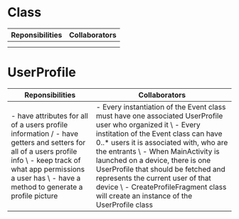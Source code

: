 
# Class
| Reponsibilities | Collaborators |
| --- | --- |
|  |  |
|  |  |



# UserProfile
| Reponsibilities | Collaborators |
| --- | --- |
| - have attributes for all of a users profile information / - have getters and setters for all of a users profile info \  - keep track of what app permissions a user has \  - have a method to generate a profile picture | - Every instantiation of the Event class must have one associated UserProfile user who organized it \ - Every institation of the Event class can have 0..* users it is associated with, who are the entrants \ - When MainActivity is launched on a device, there is one UserProfile that should be fetched and represents the current user of that device \ - CreateProfileFragment class will create an instance of the UserProfile class |



